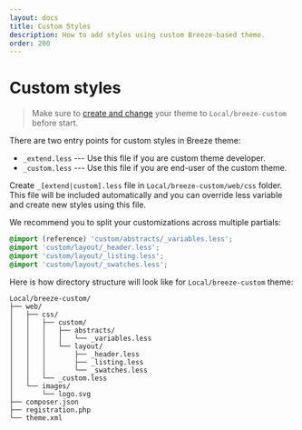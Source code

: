 ```yaml
---
layout: docs
title: Custom Styles
description: How to add styles using custom Breeze-based theme.
order: 200
---
```


# Custom styles

> Make sure to [create and change](child-theme) your theme to `Local/breeze-custom`
> before start.

There are two entry points for custom styles in Breeze theme:

 -  `_extend.less` --- Use this file if you are custom theme developer.
 -  `_custom.less` --- Use this file if you are end-user of the custom theme.

Create `_[extend|custom].less` file in `Local/breeze-custom/web/css` folder. This file
will be included automatically and you can override less variable and create new
styles using this file.

We recommend you to split your customizations across multiple partials:

```scss
@import (reference) 'custom/abstracts/_variables.less';
@import 'custom/layout/_header.less';
@import 'custom/layout/_listing.less';
@import 'custom/layout/_swatches.less';
```

Here is how directory structure will look like for `Local/breeze-custom` theme:

```
Local/breeze-custom/
├── web/
│   ├── css/
│   │   ├── custom/
│   │   │   ├── abstracts/
│   │   │   │   └── _variables.less
│   │   │   └── layout/
│   │   │       ├── _header.less
│   │   │       ├── _listing.less
│   │   │       └── _swatches.less
│   │   └── _custom.less
│   └── images/
│       └── logo.svg
├── composer.json
├── registration.php
└── theme.xml
```
